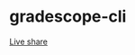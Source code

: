# gradescope-cli

[Live share](https://prod.liveshare.vsengsaas.visualstudio.com/join?F61014723F06E642104B1142A5E36CC2FB1F)